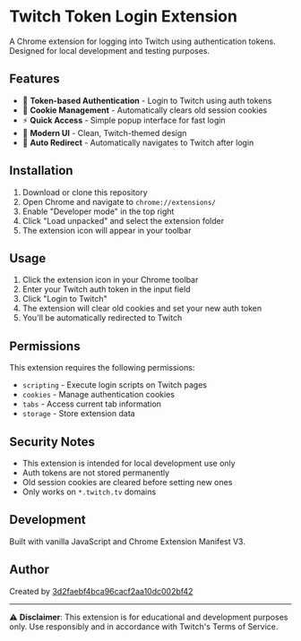 # Twitch Token Login Extension

A Chrome extension for logging into Twitch using authentication tokens. Designed for local development and testing purposes.

## Features

- 🔐 **Token-based Authentication** - Login to Twitch using auth tokens
- 🧹 **Cookie Management** - Automatically clears old session cookies
- ⚡ **Quick Access** - Simple popup interface for fast login
- 🎨 **Modern UI** - Clean, Twitch-themed design
- 🔄 **Auto Redirect** - Automatically navigates to Twitch after login

## Installation

1. Download or clone this repository
2. Open Chrome and navigate to `chrome://extensions/`
3. Enable "Developer mode" in the top right
4. Click "Load unpacked" and select the extension folder
5. The extension icon will appear in your toolbar

## Usage

1. Click the extension icon in your Chrome toolbar
2. Enter your Twitch auth token in the input field
3. Click "Login to Twitch"
4. The extension will clear old cookies and set your new auth token
5. You'll be automatically redirected to Twitch

## Permissions

This extension requires the following permissions:
- `scripting` - Execute login scripts on Twitch pages
- `cookies` - Manage authentication cookies
- `tabs` - Access current tab information
- `storage` - Store extension data

## Security Notes

- This extension is intended for local development use only
- Auth tokens are not stored permanently
- Old session cookies are cleared before setting new ones
- Only works on `*.twitch.tv` domains

## Development

Built with vanilla JavaScript and Chrome Extension Manifest V3.

## Author

Created by [3d2faebf4bca96cacf2aa10dc002bf42](https://github.com/3d2faebf4bca96cacf2aa10dc002bf42)

---

⚠️ **Disclaimer**: This extension is for educational and development purposes only. Use responsibly and in accordance with Twitch's Terms of Service.